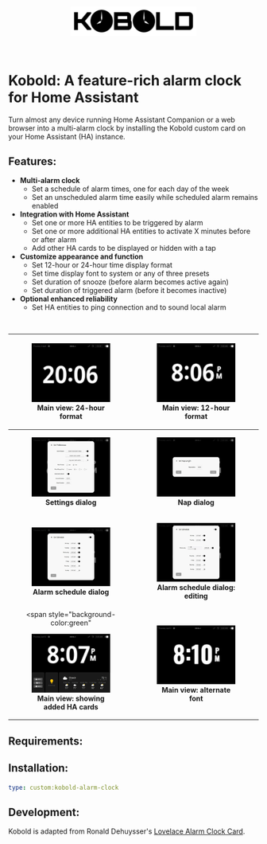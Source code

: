 <br><br>
<div align="center">
    <img src="./assets/kobold-logo.svg" alt="Kobolt Logo" width="50%" align="center" />
</div>
<br><br>

# Kobold: A feature-rich alarm clock for Home Assistant

Turn almost any device running Home Assistant Companion or a web browser into a multi-alarm clock by installing the Kobold custom card on your Home Assistant (HA) instance.

## Features:

- **Multi-alarm clock**
    - Set a schedule of alarm times, one for each day of the week
    - Set an unscheduled alarm time easily while scheduled alarm remains enabled
- **Integration with Home Assistant**   
    - Set one or more HA entities to be triggered by alarm
    - Set one or more additional HA entities to activate X minutes before or after alarm
    - Add other HA cards to be displayed or hidden with a tap
- **Customize appearance and function**
    - Set 12-hour or 24-hour time display format
    - Set time display font to system or any of three presets
    - Set duration of snooze (before alarm becomes active again)
    - Set duration of triggered alarm (before it becomes inactive)
- **Optional enhanced reliability**
    - Set HA entities to ping connection and to sound local alarm

<br>

| <figure><img src="./assets/01-24-hour.jpg" alt="Main view, 24-hour" width="100%" align="" /><figcaption>Main view: 24-hour format</figcaption></figure> | <figure><img src="./assets/02-main-view.jpg" alt="Main view, 12-hour" width="100%" align="" /><figcaption>Main view: 12-hour format</figcaption></figure> |
| :---: | :---: |
| <figure><img src="./assets/03-settings.jpg" alt="Settings dialog" width="100%" align="" /><figcaption>**Settings dialog**</figcaption></figure> | <figure><img src="./assets/04-nap.jpg" alt="Nap dialog" width="100%" align="" /><figcaption>**Nap dialog**</figcaption></figure> |
| <figure><img src="./assets/05-schedule.jpg" alt="Alarm schedule dialog" width="100%" align="" /><figcaption>**Alarm schedule dialog**</figcaption></figure> | <figure><img src="./assets/06-schedule-edit.jpg" alt="Alarm schedule dialog, editing" width="100%" align="" /><figcaption>**Alarm schedule dialog: editing**</figcaption></figure> |
| <span style="background-color:green" <figure><img src="./assets/07-show-cards.jpg" alt="Main view, showing cards" width="100%" align="" /><figcaption>**Main view: showing added HA cards**</figcaption></figure></span> | <figure><img src="./assets/08-alt-font.jpg" alt="Main view, alternative font" width="100%" align="" /><figcaption>**Main view: alternate font**</figcaption></figure> |

## Requirements:

## Installation:

```yaml
type: custom:kobold-alarm-clock
```
## Development:

Kobold is adapted from Ronald Dehuysser's [Lovelace Alarm Clock Card](https://github.com/rdehuyss/homeassistant-lovelace-alarm-clock-card).